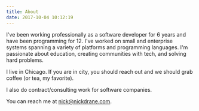 ```yaml
---
title: About
date: 2017-10-04 10:12:19
---
```


I've been working professionally as a software developer for 6 years and have been programming for 12. I've worked on small and enterprise systems spanning a variety of platforms and programming languages. I'm passionate about education, creating communities with tech, and solving hard problems.

I live in Chicago. If you are in city, you should reach out and we should grab coffee (or tea, my favorite).

I also do contract/consulting work for software companies.

You can reach me at [nick@nickdrane.com](mailto://nick@nickdrane.com).